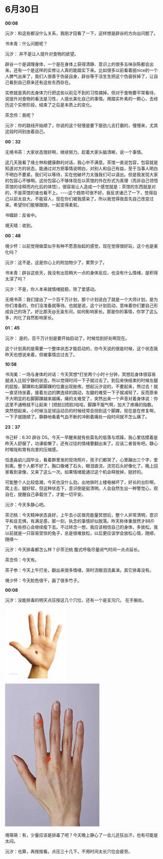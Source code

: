 # 6月30日

**00:08**

沅汐：和这些都没什么关系，我刚才回看了一下，这样想是辟谷的方向出问题了。

书末青：什么问题呢？

沅汐：  并不是让人提升对食物的欲望。

辟谷一个是调理身体，一个是在身体上获得清静、意识上的很多五味杂陈都会出来。还有一个是这样的实修让人真的能踏实下来。比如很多以前看着挺nice的一个人脾气出来了，我们人很善于伪装自身，辟谷等于活生生把这个伪装拆掉了，让自己看到自己原来还有这些东西存在。

实修就是真的去身体力行把这些以前见不到的习性摘掉。但对于食物要平常看待，说提升对食物的看法是习性，人擅长美化自己的事情。用踏实朴素的一颗心，去经历这个实修阶段，结束了之后是本质上的变化。

茶念伶：我呢？

沅汐：你的路线开始顺了，你说的这个轻慢是要下狠劲儿去打磨的，慢慢来，尤其这段时间别由着自己。

**00：32**

无境书茶：大家状态很好啊，继续努力。趁着大家头脑清晰，说一个事情。

这几天我看了缘士林和健康群的对话，我心中不满意。茶馆一直说包容，包容就是知道对方的状态，能通过对方把事情说明白，对别人和自己有益，至于当事人明白不明白不要紧。我们可以等待，实在他破坏力太强我们可以请出。但是我发现大家的包容心不够啊。这份包容心不够体现在以茶馆的外在形式为真理（而非自己领悟茶馆的诠释而内化后的体悟），很容易让人造成一个感觉就是：茶馆的东西就是对的，不是茶馆的谁也看不上。----这个趋势可很不好。我反求诸己了一下，觉得自己以前太自大，不能容人，现在你们被我感染了。所以我觉得我首先自己改变过来。希望你们能够跟随，一起变得柔软。

书蝶龄：反省中。

境天晴：收到。

**00：48**

境少怀：以前觉得做菜似乎有种不愿意抬起的感觉，现在觉得很好玩，这个也是美化吗？

沅汐：这不是，这是你心上的附加物少了，累赘少了。

书末青：辟谷这些天，我没有出现稍大一点的身体反应，也没有什么情绪，是积得太深了吗？

沅汐：不是，你人本来就情绪挺稳，除了爱感动。

无境书茶：我们提出了一个百千万计划，那个计划说白了就是一个大师计划，是为你们准备的，你们没准备就等待。也就是说，这个计划启动，意味着你们要自己形成自己的场了。好比那天@无渝东问，如何影响家长。那是你的事情，你学了这么多，内化了自然影响家长。

**01：45**

沅汐：   是的，百千万计划是要开始启动了，时候恰到好处啊现在。

这个计划真的是需要一个整体状态才能启动的，你今天说的很是时候，这个状态我昨天也想说来着，但被事情岔过去了。

**10:58**

书洵美：一场与身体的对话：今天冥想\*打坐两个小时十分钟，冥想后身体很容易就进入比较宁静的状态，所以觉得时间一下子就过去了。到后来快结束的时候左腿的屁股，脚踝和右脚脚踝的位置出现胀疼。想起沅汐说的，不要起来，熬过去！就一直坚持坐着，接着左边的脾连续的跳动，左腿的难受一下子就减轻了。反而原来不大明显的右脚脚踝越来越痛，痛的太难受了，突然出来一个声音对着身体说：你这里不通畅就不让起来！\[捂脸\]\[捂脸\]哈哈，脚踝不服气啊，加大了疼痛的指数。突然想起来，小时候当足球运动员的时候经常会拐到这个脚踝，现在是在修复啊，一下子就随顺了。静静地看着气血不断的冲刷着痛处一段时间就不怎么痛了。

**23：37**

书己轩：6.30 辟谷 D5。今天一早醒来就有些莫名的低落与烦躁，我心里估摸着是昨天人舒服了，功课偷懒了，还有过往的情绪要翻出来了。应该二者皆有吧。静心时喉咙和胃有向里的压缩感。

恰逢淼幼儿园毕业，看着群里发的现场照片，孩子们都哭了，心里蹦出三个字，爱别离。整个人都不好了。胸口像堵了石头，眼泪直流，流完石头好像化了。晚上回家看到录像，又来了这么一次。如果情绪能通过这个机会释放掉，挺好的。

可能整个人比较低潮，今天也没什么劲。出地铁时上楼电梯坏了，好长的台阶啊，爬上去，腿好软，但这种状态下，意识倒是挺清明。人会自然生出一种警觉心，观自在，提醒自己承载住了，才能一切平安。

沅汐：今天多静心吧。

茶汜桃：今天精神状态良好，上午去小区做完能量冥想后，整个人非常清明，意识平和且无惧，有满足感，那一刻，执念的事情好似脱落。昨天称体重居然才88斤了，有些担心会继续瘦下去。不过转念一想，我应该相信自己的身体，多放松，我以前就是一只容易受惊的兔子，总是很难放松，以后更应该学会放松心情，随顺，随缘～

沅汐：今天排毒都怎么样？＠茶汜桃 腹式呼吸尽量闭气时间一点点延长。

茶念伶：今天有。

茶子参：今天上午打坐，翻出来很多情绪，哭时流眼泪流鼻涕。其它排毒没有。

境少怀：今天脸色很干，画了很多竹子。

**00:08**

沅汐：没能排毒的明天点压按这几个穴位，还有一个是支沟穴。 在手腕处。

![](../../../.gitbook/assets/image%20%284%29.png)

![](../../../.gitbook/assets/image%20%289%29.png)


  
境萌萌：有，少量应该是排毒了吧？今天晚上静心了一会儿还狂出汗，也有可能是太闷。

沅汐：也算，再按按看。点压三十几下，不用时间太长穴位会疲劳。

